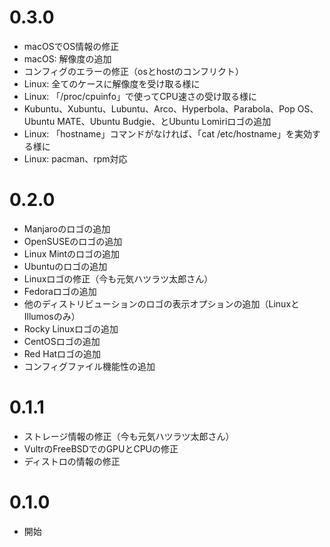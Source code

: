 # 0.3.0
* macOSでOS情報の修正
* macOS: 解像度の追加
* コンフィグのエラーの修正（osとhostのコンフリクト）
* Linux: 全てのケースに解像度を受け取る様に
* Linux: 「/proc/cpuinfo」で使ってCPU速さの受け取る様に
* Kubuntu、Xubuntu、Lubuntu、Arco、Hyperbola、Parabola、Pop OS、Ubuntu MATE、Ubuntu Budgie、とUbuntu Lomiriロゴの追加
* Linux: 「hostname」コマンドがなければ、「cat /etc/hostname」を実効する様に
* Linux: pacman、rpm対応

# 0.2.0
* Manjaroのロゴの追加
* OpenSUSEのロゴの追加
* Linux Mintのロゴの追加
* Ubuntuのロゴの追加
* Linuxロゴの修正（今も元気ハツラツ太郎さん）
* Fedoraロゴの追加
* 他のディストリビューションのロゴの表示オプションの追加（LinuxとIllumosのみ）
* Rocky Linuxロゴの追加
* CentOSロゴの追加
* Red Hatロゴの追加
* コンフィグファイル機能性の追加

# 0.1.1
* ストレージ情報の修正（今も元気ハツラツ太郎さん）
* VultrのFreeBSDでのGPUとCPUの修正
* ディストロの情報の修正

# 0.1.0
* 開始
